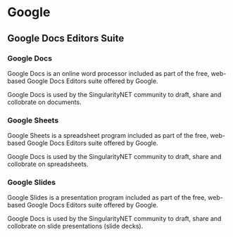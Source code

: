 # Google

##

## Google Docs Editors Suite

### Google Docs

Google Docs is an online word processor included as part of the free, web-based Google Docs Editors suite offered by Google.

Google Docs is used by the SingularityNET community to draft, share and collobrate on documents.

### Google Sheets

Google Sheets is a spreadsheet program included as part of the free, web-based Google Docs Editors suite offered by Google.

Google Docs is used by the SingularityNET community to draft, share and collobrate on spreadsheets.

### Google Slides

Google Slides is a presentation program included as part of the free, web-based Google Docs Editors suite offered by Google.

Google Docs is used by the SingularityNET community to draft, share and collobrate on slide presentations (slide decks).

